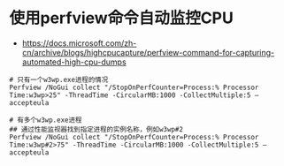 # 使用perfview命令自动监控CPU

+ <https://docs.microsoft.com/zh-cn/archive/blogs/highcpucapture/perfview-command-for-capturing-automated-high-cpu-dumps>

```
# 只有一个w3wp.exe进程的情况
Perfview /NoGui collect "/StopOnPerfCounter=Process:% Processor Time:w3wp>25" -ThreadTime -CircularMB:1000 -CollectMultiple:5 –accepteula 

# 有多个w3wp.exe进程
## 通过性能监视器找到指定进程的实例名称，例如w3wp#2
Perfview /NoGui collect "/StopOnPerfCounter=Process:% Processor Time:w3wp#2>75" -ThreadTime -CircularMB:1000 -CollectMultiple:5 –accepteula
```
